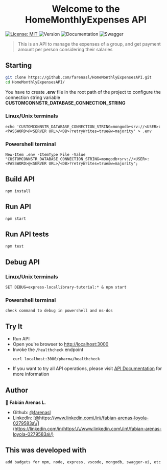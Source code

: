 <h1 align="center">Welcome to the HomeMonthlyExpenses API</h1>
<p>
    <a href="https://github.com/farenasl/HomeMonthlyExpensesAPI/blob/master/LICENSE">
    <img alt="License: MIT" src="https://img.shields.io/github/license/farenasl/HomeMonthlyExpensesAPI?color=yellow" target="_blank" />
    </a>
    <img alt="Version" src="https://img.shields.io/badge/version-0.0.1-lightgrey" />
    <img alt="Documentation" src="https://img.shields.io/github/repo-size/farenasl/HomeMonthlyExpensesAPI" />
    <!-- Swagger validator is not working correct -->
    <img alt="Swagger" src="https://img.shields.io/swagger/valid/3.0?specUrl=https://github.com/farenasl/HomeMonthlyExpensesAPI/blob/main/swagger.json">
</p>

>This is an API to manage the expenses of a group, and get payment amount per person considering their salaries 

## Starting
```sh
git clone https://github.com/farenasl/HomeMonthlyExpensesAPI.git
cd HomeMonthlyExpensesAPI/
```

You have to create **.env** file in the root path of the project to configure the connection string variable **CUSTOMCONNSTR_DATABASE_CONNECTION_STRING**

### Linux/Unix terminals
```
echo 'CUSTOMCONNSTR_DATABASE_CONNECTION_STRING=mongodb+srv://<USER>:<PASSWORD>@<SERVER URL>/<DB>?retryWrites=true&w=majority' > .env
```

### Powershell terminal
```
New-Item .env -ItemType File -Value "CUSTOMCONNSTR_DATABASE_CONNECTION_STRING=mongodb+srv://<USER>:<PASSWORD>@<SERVER URL>/<DB>?retryWrites=true&w=majority"; 
```

## Build API
```
npm install
```

## Run API
```
npm start
```

## Run API tests
```sh
npm test
```

## Debug API

### Linux/Unix terminals
```
SET DEBUG=express-locallibrary-tutorial:* & npm start
```

### Powershell terminal
```
check command to debug in powershell and ms-dos
```

## Try It
* Run API
* Open you're browser to [http://localhost:3000](http://localhost:3000)
* Invoke the `/healthcheck` endpoint 
  ```shell
  curl localhost:3000/pharma/healthcheck
  ```
* If you want to try all API operations, please visit [API Documentation](http://localhost:3000/api-docs) for more information

## Author

👤 **Fabián Arenas L.**
* Github: [@farenasl](https://github.com/farenasl)
* LinkedIn: [@https:\/\/www.linkedin.com\/in\/fabian-arenas-loyola-0279583a\/](https://linkedin.com/in/https:\/\/www.linkedin.com\/in\/fabian-arenas-loyola-0279583a\/)

## This was developed with
````
add badgets for npm, node, express, vscode, mongodb, swagger-ui, etc
